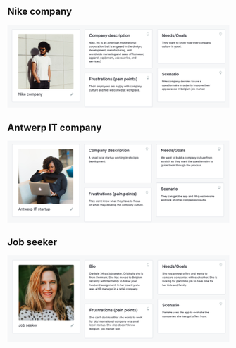 ## Nike company

![wire frame](./../assets/nike.png)

<!-- - **Bio**: International company selling sport wear. 
- **Needs/Goals**: They want to know how their company culture is good. 
- **Frustrations**: Their employees are happy with company culture and feel welcomed at workplace.
- **Scenario**: Nike company decides to use a questionnaire in order to improve their appearance in belgium job market -->

## Antwerp IT company

![wire frame](./../assets/startup.png)

<!-- - **Bio**: A startup 
- **Needs/Goals**: We want to build a company culture from scratch so they want the questionnaire to guide them through the process.
- **Frustrations**: They don't know what they have to focus on when they develop the company culture.
- **Scenario**: They can get the app and fill questionnaire. -->

## Job seeker

![wire frame](./../assets/seeker.png)

<!-- - **Bio**: Danielle is 34 y.o job seeker. 
- **Needs/Goals**: she has several offers from different companies and wants to compare them between.
- **Frustrations**: she can't decide either he wants to work for big international company or a small local startup. 
- **Scenario**: She uses this app to figure out which company fits better for him. -->